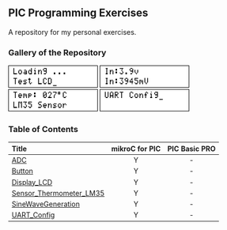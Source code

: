 ## PIC Programming Exercises
A repository for my personal exercises.

### Gallery of the Repository
![](Display_LCD/Simulate/Album.png)
![](ADC/Simulate/Album.png)
![](Sensor_Thermometer_LM35/Simulate/Album.png)
![](UART_Config/Simulate/Album.png)

### Table of Contents
|Title|mikroC for PIC|PIC Basic PRO|
|:----|:------------:|:-----------:|
|[ADC](ADC)|Y|-|
|[Button](Button)|Y|-|
|[Display_LCD](Display_LCD)|Y|-|
|[Sensor_Thermometer_LM35](Sensor_Thermometer_LM35)|Y|-|
|[SineWaveGeneration](SineWaveGeneration)|Y|-|
|[UART_Config](UART_Config)|Y|-|